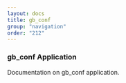 ```yaml
---
layout: docs
title: gb_conf
group: "navigation"
order: "212"
---
```

### gb_conf Application
Documentation on gb_conf application.
